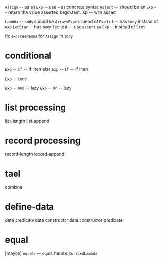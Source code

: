 `Assign` -- as an `Exp` -- use `=` as concrete syntax
`Assert` -- should be an `Exp` -- return the value asserted
begin.test.lisp -- with assert

`Lambda` -- `body` should be `Array<Exp>` instead of `Exp`
`Let` -- has `body` instead of `exp`
`LetStar` --  has `body`
`let` test -- use `assert` as `Exp` -- instead of `Stmt`

fix `expFreeNames` for `Assign` in `body`

# conditional

`Exp` -- `If` -- if then else
`Exp` -- `If` -- if then

`Exp` -- `Cond`

`Exp` -- `And` -- lazy
`Exp` -- `Or` -- lazy

# list processing

list-length
list-append

# record processing

record-length
record-append

# tael

combine

# define-data

data predicate
data constructor
data constructor predicate

# equal

[maybe] `equal/` -- `equal` handle `CurriedLambda`
